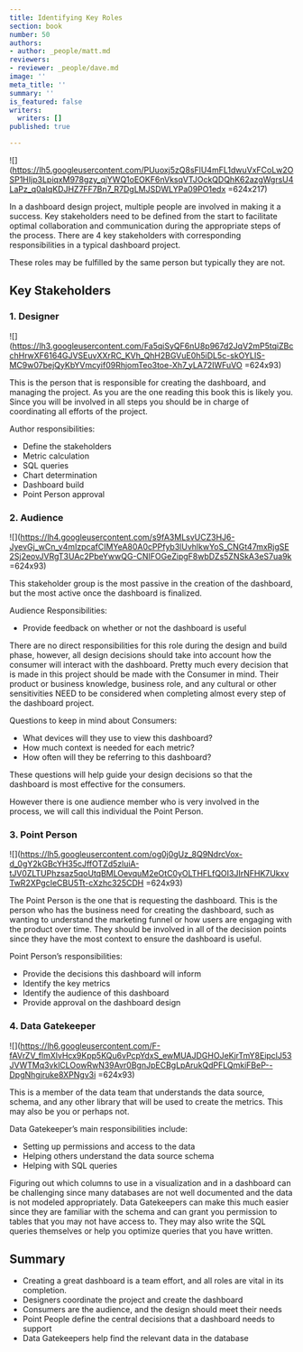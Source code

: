 ```yaml
---
title: Identifying Key Roles
section: book
number: 50
authors:
- author: _people/matt.md
reviewers:
- reviewer: _people/dave.md
image: ''
meta_title: ''
summary: ''
is_featured: false
writers:
  writers: []
published: true

---
```


![](https://lh5.googleusercontent.com/PUuoxj5zQ8sFlU4mFL1dwuVxFCoLw2OSP1HIjp3LpiqxM978gzy_qjYWQ1oEOKF6nVksqVTJOckQDQhK62azgWgrsU4LaPz_q0aIqKDJHZ7FF7Bn7_R7DgLMJSDWLYPa09PO1edx =624x217)

In a dashboard design project, multiple people are involved in making it a success. Key stakeholders need to be defined from the start to facilitate optimal collaboration and communication during the appropriate steps of the process. There are 4 key stakeholders with corresponding responsibilities in a typical dashboard project.

These roles may be fulfilled by the same person but typically they are not.

## Key Stakeholders

### 1. Designer

![](https://lh3.googleusercontent.com/Fa5qiSyQF6nU8p967d2JqV2mP5tqiZBcchHrwXF6164GJVSEuvXXrRC_KVh_QhH2BGVuE0h5iDL5c-skOYLIS-MC9w07bejQyKbYVmcyif09RhjomTeo3toe-Xh7_yLA72IWFuVO =624x93)

This is the person that is responsible for creating the dashboard, and managing the project. As you are the one reading this book this is likely you. Since you will be involved in all steps you should be in charge of coordinating all efforts of the project.

Author responsibilities:

* Define the stakeholders
* Metric calculation
* SQL queries
* Chart determination
* Dashboard build
* Point Person approval

### 2. Audience

![](https://lh4.googleusercontent.com/s9fA3MLsvUCZ3HJ6-JyevGj_wCn_v4mIzpcafCIMYeA80A0cPPfyb3lUvhlkwYoS_CNGt47mxRjgSE2Sj2eovJVRgT3UAc2PbeYwwQG-CNIFOGeZipgF8wbDZs5ZNSkA3eS7ua9k =624x93)

This stakeholder group is the most passive in the creation of the dashboard, but the most active once the dashboard is finalized.

Audience Responsibilities:

* Provide feedback on whether or not the dashboard is useful

There are no direct responsibilities for this role during the design and build phase, however, all design decisions should take into account how the consumer will interact with the dashboard. Pretty much every decision that is made in this project should be made with the Consumer in mind. Their product or business knowledge, business role, and any cultural or other sensitivities NEED to be considered when completing almost every step of the dashboard project.

Questions to keep in mind about Consumers:

* What devices will they use to view this dashboard?
* How much context is needed for each metric?
* How often will they be referring to this dashboard?

These questions will help guide your design decisions so that the dashboard is most effective for the consumers.

However there is one audience member who is very involved in the process, we will call this individual the Point Person.

### 3. Point Person

![](https://lh5.googleusercontent.com/og0j0gUz_8Q9NdrcVox-d_0gY2kGBcYH35cJffOTZd5zluiA-tJV0ZLTUPhzsaz5qoUtqBMLOevquM2eOtC0yOLTHFLfQOI3JIrNFHK7UkxvTwR2XPgcIeCBU5Tt-cXzhc325CDH =624x93)

The Point Person is the one that is requesting the dashboard. This is the person who has the business need for creating the dashboard, such as wanting to understand the marketing funnel or how users are engaging with the product over time. They should be involved in all of the decision points since they have the most context to ensure the dashboard is useful.

Point Person’s responsibilities:

* Provide the decisions this dashboard will inform
* Identify the key metrics
* Identify the audience of this dashboard
* Provide approval on the dashboard design

### 4. Data Gatekeeper

![](https://lh6.googleusercontent.com/F-fAVrZV_flmXlvHcx9Kpp5KQu6vPcpYdxS_ewMUAJDGHOJeKjrTmY8EipclJ53JVWTMq3vklCLOowRwN39Avr0BgnJpECBgLpArukQdPFLQmkiFBeP--DpgNhgjruke8XPNgv3i =624x93)

This is a member of the data team that understands the data source, schema, and any other library that will be used to create the metrics. This may also be you or perhaps not.

Data Gatekeeper’s main responsibilities include:

* Setting up permissions and access to the data
* Helping others understand the data source schema
* Helping with SQL queries

Figuring out which columns to use in a visualization and in a dashboard can be challenging since many databases are not well documented and the data is not modeled appropriately. Data Gatekeepers can make this much easier since they are familiar with the schema and can grant you permission to tables that you may not have access to. They may also write the SQL queries themselves or help you optimize queries that you have written.

## Summary

* Creating a great dashboard is a team effort, and all roles are vital in its completion.
* Designers coordinate the project and create the dashboard
* Consumers are the audience, and the design should meet their needs
* Point People define the central decisions that a dashboard needs to support
* Data Gatekeepers help find the relevant data in the database
